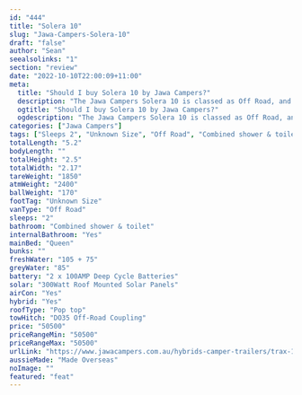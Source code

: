 ```yaml
---
id: "444"
title: "Solera 10"
slug: "Jawa-Campers-Solera-10"
draft: "false"
author: "Sean"
seealsolinks: "1"
section: "review"
date: "2022-10-10T22:00:09+11:00"
meta:
  title: "Should I buy Solera 10 by Jawa Campers?"
  description: "The Jawa Campers Solera 10 is classed as Off Road, and sleeps 2 people. It is Made Overseas and comes in at Unknown Size. It generally has Combined shower & toilet."
  ogtitle: "Should I buy Solera 10 by Jawa Campers?"
  ogdescription: "The Jawa Campers Solera 10 is classed as Off Road, and sleeps 2 people. It is Made Overseas and comes in at Unknown Size. It generally has Combined shower & toilet."
categories: ["Jawa Campers"]
tags: ["Sleeps 2", "Unknown Size", "Off Road", "Combined shower & toilet", "Pop top", "50 - 60k"]
totalLength: "5.2"
bodyLength: ""
totalHeight: "2.5"
totalWidth: "2.17"
tareWeight: "1850"
atmWeight: "2400"
ballWeight: "170"
footTag: "Unknown Size"
vanType: "Off Road"
sleeps: "2"
bathroom: "Combined shower & toilet"
internalBathroom: "Yes"
mainBed: "Queen"
bunks: ""
freshWater: "105 + 75"
greyWater: "85"
battery: "2 x 100AMP Deep Cycle Batteries"
solar: "300Watt Roof Mounted Solar Panels"
airCon: "Yes"
hybrid: "Yes"
roofType: "Pop top"
towHitch: "DO35 Off-Road Coupling"
price: "50500"
priceRangeMin: "50500"
priceRangeMax: "50500"
urlLink: "https://www.jawacampers.com.au/hybrids-camper-trailers/trax-10-solera/"
aussieMade: "Made Overseas"
noImage: ""
featured: "feat"
---
```

